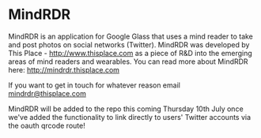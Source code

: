 MindRDR
=======

MindRDR is an application for Google Glass that uses a mind reader to take and post photos on social networks (Twitter). MindRDR was developed by This Place - http://www.thisplace.com as a piece of R&D into the emerging areas of mind readers and wearables. You can read more about MindRDR here: http://mindrdr.thisplace.com 

If you want to get in touch for whatever reason email mindrdr@thisplace.com

MindRDR will be added to the repo this coming Thursday 10th July once we've added the functionality to link directly to users' Twitter accounts via the oauth qrcode route!
